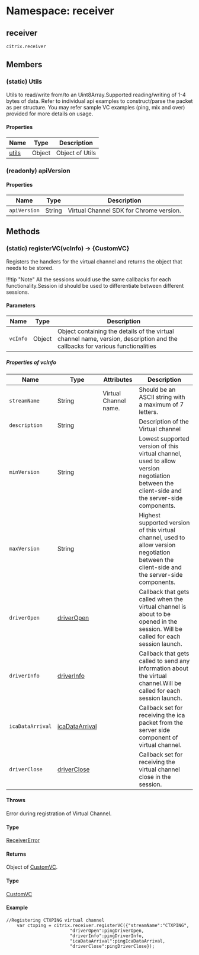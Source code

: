 # Namespace: receiver

## receiver

`citrix.receiver`

## Members

### (static) Utils

Utils to read/write from/to an Uint8Array.Supported reading/writing of 1-4 bytes of data.
Refer to individual api examples to construct/parse the packet as per structure. 
You may refer sample VC examples (ping, mix and over) provided for more details on usage.

#### Properties

| Name | Type | Description |
|----|----|----|
| [utils](./utils.md) | Object | Object of Utils |

### (readonly) apiVersion

#### Properties

| Name | Type | Description |
|----|----|----|
| `apiVersion` |	String	| Virtual Channel SDK for Chrome version. |

## Methods

### (static) registerVC(vcInfo) → {CustomVC}

Registers the handlers for the virtual channel and returns the object that needs to be stored. 

!!!tip "Note"
	All the sessions would use the same callbacks for each functionality.Session id should be used to differentiate between different sessions.

#### Parameters

| Name | Type | Description |
|----|----|----|
| `vcInfo` |	Object | Object containing the details of the virtual channel name, version, description and the callbacks for various functionalities |

##### Properties of vcInfo

| Name | Type | Attributes| Description |
|----|----|----|----|
| `streamName` |	String	| Virtual Channel name. |Should be an ASCII string with a maximum of 7 letters. |
| `description`	| String	| <optional> | Description of the Virtual channel |
| `minVersion` |	String	| <optional> | Lowest supported version of this virtual channel, used to allow version negotiation between the client-side and the server-side components. |
| `maxVersion` |	String	| <optional> | Highest supported version of this virtual channel, used to allow version negotiation between the client-side and the server-side components.|
| `driverOpen` |	[driverOpen](./global/#driveropen) |	| Callback that gets called when the virtual channel is about to be opened in the session. Will be called for each session launch. |
| `driverInfo` |	[driverInfo](./global/#driverinfo) | | Callback that gets called to send any information about the virtual channel.Will be called for each session launch. |
| `icaDataArrival`	| [icaDataArrival](./global/#icadata) | | Callback set for receiving the ica packet from the server side component of virtual channel.|
| `driverClose`	| [driverClose](./global/#driverclose)	 |  | Callback set for receiving the virtual channel close in the session. |

#### Throws

Error during registration of Virtual Channel.

#### Type

[ReceiverError](./receiver-error.md)

#### Returns

Object of [CustomVC](./customvc.md).

#### Type

[CustomVC](./customvc.md)

#### Example

```
//Registering CTXPING virtual channel
	var ctxping = citrix.receiver.registerVC({"streamName":"CTXPING",
					 	"driverOpen":pingDriverOpen,
						"driverInfo":pingDriverInfo,
						"icaDataArrival":pingIcaDataArrival,
						"driverClose":pingDriverClose});
```
